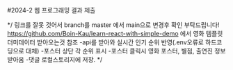 #2024-2 웹 프로그래밍 결과 제출

*/ 링크를 잘못 것어서 branch를 master 에서 main으로 변경후 확인 부탁드립니다! 
https://github.com/Boin-Kau/learn-react-with-simple-demo 에서 영화 템플릿 더미데이터 받아오는것 참조
-api를 받아와 실시간 인기 순위 반영(.env오류로 하드코딩으로 대체)
-포스터 상단 각 순위 표시
-포스터 클릭시 영화 포스터, 별점, 출연진 정보 받아옴
-댓글 로컬스토리지에 저장.
*/
